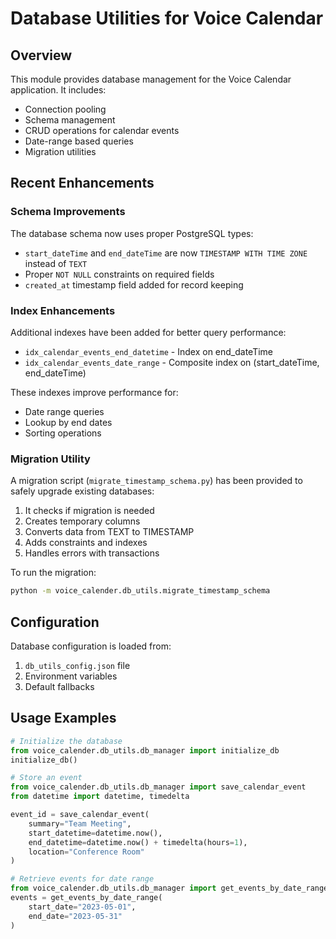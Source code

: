 # Database Utilities for Voice Calendar

## Overview

This module provides database management for the Voice Calendar application. It includes:

- Connection pooling
- Schema management
- CRUD operations for calendar events
- Date-range based queries
- Migration utilities

## Recent Enhancements

### Schema Improvements

The database schema now uses proper PostgreSQL types:

- `start_dateTime` and `end_dateTime` are now `TIMESTAMP WITH TIME ZONE` instead of `TEXT`
- Proper `NOT NULL` constraints on required fields
- `created_at` timestamp field added for record keeping

### Index Enhancements

Additional indexes have been added for better query performance:

- `idx_calendar_events_end_datetime` - Index on end_dateTime
- `idx_calendar_events_date_range` - Composite index on (start_dateTime, end_dateTime)

These indexes improve performance for:
- Date range queries
- Lookup by end dates
- Sorting operations

### Migration Utility

A migration script (`migrate_timestamp_schema.py`) has been provided to safely upgrade existing databases:

1. It checks if migration is needed
2. Creates temporary columns
3. Converts data from TEXT to TIMESTAMP
4. Adds constraints and indexes
5. Handles errors with transactions

To run the migration:

```bash
python -m voice_calender.db_utils.migrate_timestamp_schema
```

## Configuration

Database configuration is loaded from:
1. `db_utils_config.json` file
2. Environment variables
3. Default fallbacks

## Usage Examples

```python
# Initialize the database
from voice_calender.db_utils.db_manager import initialize_db
initialize_db()

# Store an event
from voice_calender.db_utils.db_manager import save_calendar_event
from datetime import datetime, timedelta

event_id = save_calendar_event(
    summary="Team Meeting",
    start_datetime=datetime.now(),
    end_datetime=datetime.now() + timedelta(hours=1),
    location="Conference Room"
)

# Retrieve events for date range
from voice_calender.db_utils.db_manager import get_events_by_date_range
events = get_events_by_date_range(
    start_date="2023-05-01",
    end_date="2023-05-31"
)
``` 